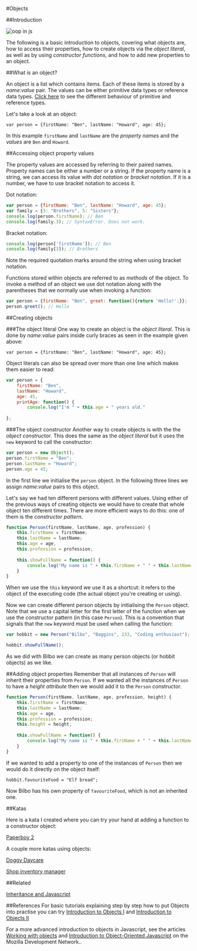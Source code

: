 #Objects


##Introduction

![oop in js](http://www.newthinktank.com/wp-content/uploads/2015/09/Object-Oriented-JavaScript.png)

The following is a basic introduction to objects, covering what objects are, how to access their properties, how to create objects via the *object literal*, as well as by using *constructor functions*, and how to add new properties to an object.

##What is an object?

An object is a list which contains items. Each of these items is stored by a _name:value_ pair. The values can be either primitive data types or reference data types. [Click here](/programmer-skills/mutable-vs-immutable.md) to see the different behaviour of primitive and reference types.



Let's take a look at an object: 

`var person = {firstName: "Ben", lastName: "Howard", age: 45};`

In this example `firstName` and `lastName` are the _property names_ and the _values_ are `Ben` and `Howard`. 

##Accessing object property values

The property values are accessed by referring to their paired names. Property names can be either a number or a string. If the property name is a string, we can access its value with *dot notation* or *bracket notation*. If it is a number, we have to use bracket notation to access it. 

Dot notation:

```javascript
var person = {firstName: "Ben", lastName: "Howard", age: 45};
var family = {3: "Brothers", 5: "Sisters"};
console.log(person.firstName); // Ben
console.log(family.3); // SyntaxError. Does not work.
```
Bracket notation:

```javascript
console.log(person['firstName']); // Ben
console.log(family[3]); // Brothers
```
Note the required quotation marks around the string when using bracket notation.

Functions stored within objects are referred to as *methods* of the object. To invoke a method of an object we use dot notation along with the parentheses that we normally use when invoking a function:

```javascript
var person = {firstName: "Ben", greet: function(){return 'Hello!';}};
person.greet(); // Hello
```


##Creating objects

###The object literal
One way to create an object is the _object literal_. This is done by _name:value_ pairs inside curly braces as seen in the example given above:

`var person = {firstName: "Ben", lastName: "Howard", age: 45};`

Object literals can also be spread over more than one line which makes them easier to read:

```javascript 
var person = {
	firstName: "Ben", 
	lastName: "Howard", 
	age: 45,
	printAge: function() {
		console.log("I'm " + this.age + " years old."
	
};
```

###The object constructor
Another way to create objects is with the the _object constructor_. This does the same as the _object literal_ but it uses the `new` keyword to call the constructor:

```javascript 
var person = new Object();
person.firstName = "Ben"; 
person.lastName = "Howard"; 
person.age = 45;
```

In the first line we initialise the `person` object. In the following three lines we assign _name:value_ pairs to this object.	

Let's say we had ten different persons with different values. Using either of the previous ways of creating objects we would have to create that whole object ten different times. There are more efficient ways to do this: one of them is the _constructor pattern_. 

```javascript
function Person(firstName, lastName, age, profession) {
	this.firstName = firstName;
	this.lastName = lastName;
	this.age = age,
	this.profession = profession;
	
	this.showFullName = function() {
		console.log("My name is " + this.firsName + " " + this.lastName);
	}
}
```

When we use the `this` keyword we use it as a shortcut: it refers to the object of the executing code (the actual object you're creating or using).

Now we can create different person objects by initialising the `Person` object. Note that we use a capital letter for the first letter of the function when we use the constructor pattern (in this case `Person`). This is a convention that signals that the `new` keyword must be used when calling the function:

```javascript
var hobbit = new Person("Bilbo", "Baggins", 233, "Coding enthusiast");

hobbit.showFullName();
```
As we did with Bilbo we can create as many person objects (or hobbit objects) as we like. 

##Adding object properties
Remember that all instances of `Person` will inherit their properties from `Person`. If we wanted all the instances of `Person` to have a _height attribute_ then we would add it to the `Person` constructor. 

```javascript
function Person(firstName, lastName, age, profession, height) {
	this.firstName = firstName;
	this.lastName = lastName;
	this.age = age,
	this.profession = profession;
	this.height = height;
	
	this.showFullName = function() {
		console.log("My name is " + this.firsName + " " + this.lastName);
	}
}
```

If we wanted to add a property to one of the instances of `Person` then we would do it directly on the object itself:

```
hobbit.favouriteFood = "Elf bread";
```

Now Bilbo has his own property of `favouriteFood`, which is not an inherited one.


##Katas

Here is a kata I created where you can try your hand at adding a function to a constructor object:

[Paperboy 2](http://www.codewars.com/kata/56fa467e0ba33b8b1100064a)

A couple more katas using objects:

[Doggy Daycare](http://www.codewars.com/kata/56951add53eccacf44000030)

[Shop inventory manager](http://www.codewars.com/kata/shop-inventory-manager)

##Related

[Inheritance and Javascript](http://codingforeveryone.foundersandcoders.org/JavaScript/inheritance-and-javascript.html)

##References
For basic tutorials explaining step by step how to put Objects into practise you can try [Introduction to Objects I](https://www.codecademy.com/en/courses/spencer-sandbox/resume?curriculum_id=506324b3a7dffd00020bf661) and [Introduction to Objects II](https://www.codecademy.com/en/courses/objects-ii/resume?curriculum_id=506324b3a7dffd00020bf661)

For a more advanced introduction to objects in Javascript, see the articles [Working with objects](https://developer.mozilla.org/en-US/docs/Web/JavaScript/Guide/Working_with_Objects) and [Introduction to Object-Oriented Javascript](https://developer.mozilla.org/en-US/docs/Web/JavaScript/Introduction_to_Object-Oriented_JavaScript) on the Mozilla Development Network..
